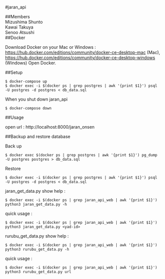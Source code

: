 #jaran\_api

##Members<br />
Mizushima Shunto<br />
Kawai Takuya<br />
Senoo Atsushi<br />
##Docker

Download Docker on your Mac or Windows : https://hub.docker.com/editions/community/docker-ce-desktop-mac (Mac), https://hub.docker.com/editions/community/docker-ce-desktop-windows (Windows)
Open Docker.


##Setup

```
$ docker-compose up
$ docker exec -i $(docker ps | grep postgres | awk '{print $1}') psql -U postgres -d postgres < db_data.sql
```

When you shut down jaran\_api

```
$ docker-compose down
```


##Usage

open url : http://localhost:8000/jaran_onsen


##Backup and restore database

Back up

```
$ docker exec $(docker ps | grep postgres | awk '{print $1}') pg_dump -U postgres postgres > db_data.sql
```

Restore
```
$ docker exec -i $(docker ps | grep postgres | awk '{print $1}') psql -U postgres -d postgres < db_data.sql
```

jaran\_get\_data.py
show help :
```
$ docker exec -i $(docker ps | grep jaran_api_web | awk '{print $1}') python3 jaran_get_data.py -h 
```
quick usage :
```
$ docker exec -i $(docker ps | grep jaran_api_web | awk '{print $1}') python3 jaran_get_data.py <yad-id>
```

rurubu\_get\_data.py
show help :
```
$ docker exec -i $(docker ps | grep jaran_api_web | awk '{print $1}') python3 rurubu_get_data.py -h 
```
quick usage :
```
$ docker exec -i $(docker ps | grep jaran_api_web | awk '{print $1}') python3 rurubu_get_data.py url 
```
